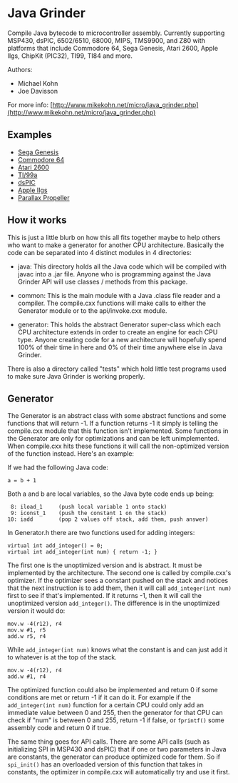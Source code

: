 Java Grinder
============

Compile Java bytecode to microcontroller assembly.  Currently supporting
MSP430, dsPIC, 6502/6510, 68000, MIPS, TMS9900, and Z80 with platforms that
include Commodore 64, Sega Genesis, Atari 2600, Apple IIgs, ChipKit (PIC32),
TI99, TI84 and more.

Authors:
- Michael Kohn
- Joe Davisson

For more info:
[http://www.mikekohn.net/micro/java_grinder.php](http://www.mikekohn.net/micro/java_grinder.php)

Examples
--------
* [Sega Genesis](http://www.mikekohn.net/micro/sega_genesis_java.php)
* [Commodore 64](http://www.mikekohn.net/micro/c64_java.php)
* [Atari 2600](http://www.mikekohn.net/micro/atari2600_java.php)
* [TI/99a](http://www.mikekohn.net/micro/retro_console_java.php)
* [dsPIC](http://www.mikekohn.net/micro/dspic_mandelbrots.php)
* [Apple IIgs](http://www.mikekohn.net/micro/apple_iigs_java.php)
* [Parallax Propeller](http://www.mikekohn.net/micro/propeller_java.php)

How it works
------------

This is just a little blurb on how this all fits together maybe to
help others who want to make a generator for another CPU architecture.
Basically the code can be separated into 4 distinct modules in 4
directories:


* java: This directory holds all the Java code which will be compiled
with javac into a .jar file.  Anyone who is programming against the
Java Grinder API will use classes / methods from this package.

* common: This is the main module with a Java .class file reader and
a compiler.  The compile.cxx functions will make calls to either the
Generator module or to the api/invoke.cxx module.

* generator: This holds the abstract Generator super-class which each
CPU architecture extends in order to create an engine for each CPU type.
Anyone creating code for a new architecture will hopefully spend 100%
of their time in here and 0% of their time anywhere else in Java Grinder.


There is also a directory called "tests" which hold little test programs
used to make sure Java Grinder is working properly.

Generator
---------

The Generator is an abstract class with some abstract functions and
some functions that will return -1.  If a function returns -1 it simply
is telling the compile.cxx module that this function isn't implemented.
Some functions in the Generator are only for optimizations and can be
left unimplemented.  When compile.cxx hits these functions it will call
the non-optimized version of the function instead.  Here's an example:

If we had the following Java code:

```
a = b + 1
```

Both a and b are local variables, so the Java byte code ends up being:

```
 8: iload_1     (push local variable 1 onto stack)
 9: iconst_1    (push the constant 1 on the stack)
10: iadd        (pop 2 values off stack, add them, push answer)
```

In Generator.h there are two functions used for adding integers:

```
virtual int add_integer() = 0;
virtual int add_integer(int num) { return -1; }
```

The first one is the unoptimized version and is abstract.  It must be
implemented by the architecture.  The second one is called by compile.cxx's
optimizer.  If the optimizer sees a constant pushed on the stack and notices
that the next instruction is to add them, then it will call `add_integer(int num)`
first to see if that's implemented.  If it returns -1, then it will call
the unoptimized version `add_integer()`.  The difference is in the unoptimized
version it would do:
```
mov.w -4(r12), r4
mov.w #1, r5
add.w r5, r4
```
While `add_integer(int num)` knows what the constant is and can just add
it to whatever is at the top of the stack.

    mov.w -4(r12), r4
    add.w #1, r4

The optimized function could also be implemented and return 0 if
some conditions are met or return -1 if it can do it.  For example
if the `add_integer(int num)` function for a certain CPU could only
add an immediate value between 0 and 255, then the generator for that
CPU can check if "num" is between 0 and 255, return -1 if false,
or `fprintf()` some assembly code and return 0 if true.

The same thing goes for API calls.  There are some API calls (such
as initializing SPI in MSP430 and dsPIC) that if one or two parameters
in Java are constants, the generator can produce optimized code for them.
So if `spi_init()` has an overloaded version of this function that takes in
constants, the optimizer in compile.cxx will automatically try and use
it first.
